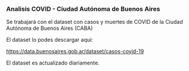 ### Analisis COVID - Ciudad Autónoma de Buenos Aires

Se trabajará con el dataset con casos y muertes de COVID de la Ciudad Autónoma de Buenos Aires (CABA)

El dataset lo podes descargar aquí:

https://data.buenosaires.gob.ar/dataset/casos-covid-19

El dataset es actualizado diariamente.
